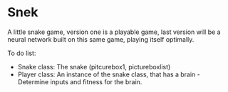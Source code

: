 # Snek
A little snake game, version one is a playable game, last version will be a neural network built on this same game, playing itself optimally.

To do list:

- Snake class: The snake (pitcurebox1, pictureboxlist)
- Player class: An instance of the snake class, that has a brain
                - Determine inputs and fitness for the brain.
